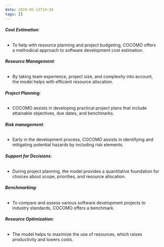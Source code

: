 ```yaml
---
date: 2024-05-13T14:34
tags: []
---
```

###### **Cost Estimation**:
- To help with resource planning and project budgeting, COCOMO offers a methodical approach to software development cost estimation.
###### **Resource Management**:
- By taking team experience, project size, and complexity into account, the model helps with efficient resource allocation.
###### **Project Planning**: 
- COCOMO assists in developing practical project plans that include attainable objectives, due dates, and benchmarks.
###### **Risk management**: 
- Early in the development process, COCOMO assists in identifying and mitigating potential hazards by including risk elements.
###### **Support for Decisions**:
- During project planning, the model provides a quantitative foundation for choices about scope, priorities, and resource allocation.
###### **Benchmarking**:
- To compare and assess various software development projects to industry standards, COCOMO offers a benchmark.
###### **Resource Optimization**:
- The model helps to maximize the use of resources, which raises productivity and lowers costs.